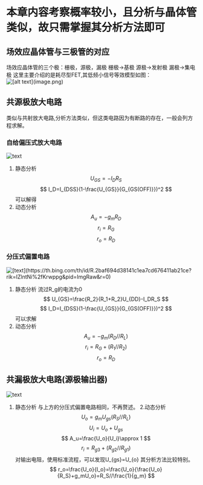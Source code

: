 # 本章内容考察概率较小，且分析与晶体管类似，故只需掌握其分析方法即可
## 场效应晶体管与三极管的对应
场效应晶体管的三个极：栅极，源极，漏极
栅极->基极
源极->发射极
漏极->集电极
这里主要介绍的是耗尽型FET,其低频小信号等效模型如图：
![\[alt text\](image.png)](https://th.bing.com/th/id/OIP.dhIKHHX2i3YEc5Vj62kA1wHaDo?pid=ImgDet&w=198&h=97&c=7&dpr=1.2)
## 共源极放大电路
类似与共射放大电路,分析方法类似，但这类电路因为有断路的存在，一般会列方程求解。
### 自给偏压式放大电路
![text](https://th.bing.com/th/id/R.d275fdeeabd5a06d2199d4631e64a984?rik=d6mroZHCM87WFg&riu=http%3a%2f%2fwww.jingyeic.com%2fuserfiles%2f20201012105753791.jpg&ehk=IoTIsFaVJscxT%2fwtwL9xYJoApPUl9DH9UDFiWUVrG00%3d&risl=&pid=ImgRaw&r=0&sres=1&sresct=1)
1. 静态分析
$$
U_{GS}=-I_DR_S
$$
$$
I_D=I_{DSS}(1-\frac{U_{GS}}{G_{GS(OFF)}})^2
$$
可以解得
2. 动态分析
$$
A_u=-g_mR_D
$$
$$
r_i=R_G
$$
$$
r_o=R_D
$$
### 分压式偏置电路
![\[text\](https://th.bing.com/th/id/R.2baf694d38141c1ea7cd676411ab21ce?rik=IZlntNi%2fKrwppg&pid=ImgRaw&r=0)](https://th.bing.com/th/id/R.6c5ac7bf97980b2df0acd09051879541?rik=T0o8RTcgKqsi7g&riu=http%3a%2f%2fwww.jingyeic.com%2fuserfiles%2f20201012105723976.jpg&ehk=Y9YksPrXJBRP%2fUby9pFLwMygkgWCwCOEAHLnd3uyFKc%3d&risl=&pid=ImgRaw&r=0&sres=1&sresct=1)
1. 静态分析
流过R_g的电流为0
$$
U_{GS}=\frac{R_2}{R_1+R_2}U_{DD}-I_DR_S
$$
$$
I_D=I_{DSS}(1-\frac{U_{GS}}{G_{GS(OFF)}})^2
$$
可以求解
2. 动态分析
$$
A_u=-g_m(R_D//R_L)
$$
$$
r_i=R_G+(R_1//R_2)
$$
$$
r_o=R_D
$$

## 共漏极放大电路(源极输出器)
![text](https://th.bing.com/th/id/R.3a214c7b9680cffcb4c5fab8b6490c3d?rik=NSrL9hXV8r7JTA&riu=http%3a%2f%2fstatic.jiandati.com%2f1adfec8-chaoxing2016-133258.jpeg&ehk=VeTwjXkjCfkqv888W%2biGHIpRF8FXj%2brV34k11FgkLHM%3d&risl=&pid=ImgRaw&r=0)
1. 静态分析
与上方的分压式偏置电路相同，不再赘述。
2.动态分析
$$
U_o=g_mU_{gs}(R_S//R_L)
$$
$$
U_i=U_o+U_{gs}
$$
$$
A_u=\frac{U_o}{U_i}\approx 1
$$
$$
r_i=R_{g3}+(R_{g2}//R_{g1})
$$
对输出电阻，使用标准流程，可以发现U_{gs}=U_{o}
其分析方法比较特别。
$$
r_o=\frac{U_o}{I_o}=\frac{U_o}{\frac{U_o}{R_S}+g_mU_o}=R_S//\frac{1}{g_m}
$$